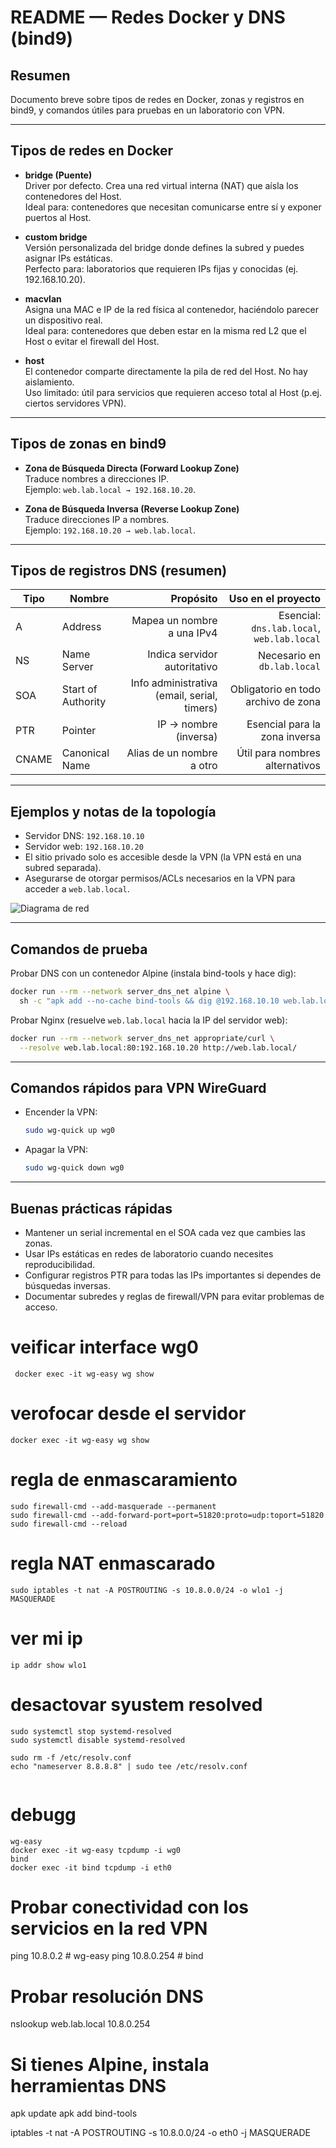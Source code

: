 # README — Redes Docker y DNS (bind9)

## Resumen

Documento breve sobre tipos de redes en Docker, zonas y registros en bind9, y comandos útiles para pruebas en un laboratorio con VPN.

---

## Tipos de redes en Docker

- **bridge (Puente)**  
  Driver por defecto. Crea una red virtual interna (NAT) que aísla los contenedores del Host.  
  Ideal para: contenedores que necesitan comunicarse entre sí y exponer puertos al Host.

- **custom bridge**  
  Versión personalizada del bridge donde defines la subred y puedes asignar IPs estáticas.  
  Perfecto para: laboratorios que requieren IPs fijas y conocidas (ej. 192.168.10.20).

- **macvlan**  
  Asigna una MAC e IP de la red física al contenedor, haciéndolo parecer un dispositivo real.  
  Ideal para: contenedores que deben estar en la misma red L2 que el Host o evitar el firewall del Host.

- **host**  
  El contenedor comparte directamente la pila de red del Host. No hay aislamiento.  
  Uso limitado: útil para servicios que requieren acceso total al Host (p.ej. ciertos servidores VPN).

---

## Tipos de zonas en bind9

- **Zona de Búsqueda Directa (Forward Lookup Zone)**  
  Traduce nombres a direcciones IP.  
  Ejemplo: `web.lab.local → 192.168.10.20`.

- **Zona de Búsqueda Inversa (Reverse Lookup Zone)**  
  Traduce direcciones IP a nombres.  
  Ejemplo: `192.168.10.20 → web.lab.local`.

---

## Tipos de registros DNS (resumen)

| Tipo  | Nombre             |                                   Propósito |                         Uso en el proyecto |
| ----- | ------------------ | ------------------------------------------: | -----------------------------------------: |
| A     | Address            |                  Mapea un nombre a una IPv4 | Esencial: `dns.lab.local`, `web.lab.local` |
| NS    | Name Server        |                Indica servidor autoritativo |                Necesario en `db.lab.local` |
| SOA   | Start of Authority | Info administrativa (email, serial, timers) |        Obligatorio en todo archivo de zona |
| PTR   | Pointer            |                       IP → nombre (inversa) |              Esencial para la zona inversa |
| CNAME | Canonical Name     |                   Alias de un nombre a otro |             Útil para nombres alternativos |

---

## Ejemplos y notas de la topología

- Servidor DNS: `192.168.10.10`
- Servidor web: `192.168.10.20`
- El sitio privado solo es accesible desde la VPN (la VPN está en una subred separada).
- Asegurarse de otorgar permisos/ACLs necesarios en la VPN para acceder a `web.lab.local`.

![Diagrama de red](image.png)

---

## Comandos de prueba

Probar DNS con un contenedor Alpine (instala bind-tools y hace dig):

```bash
docker run --rm --network server_dns_net alpine \
  sh -c "apk add --no-cache bind-tools && dig @192.168.10.10 web.lab.local"
```

Probar Nginx (resuelve `web.lab.local` hacia la IP del servidor web):

```bash
docker run --rm --network server_dns_net appropriate/curl \
  --resolve web.lab.local:80:192.168.10.20 http://web.lab.local/
```

---

## Comandos rápidos para VPN WireGuard

- Encender la VPN:
  ```bash
  sudo wg-quick up wg0
  ```
- Apagar la VPN:
  ```bash
  sudo wg-quick down wg0
  ```

---

## Buenas prácticas rápidas

- Mantener un serial incremental en el SOA cada vez que cambies las zonas.
- Usar IPs estáticas en redes de laboratorio cuando necesites reproducibilidad.
- Configurar registros PTR para todas las IPs importantes si dependes de búsquedas inversas.
- Documentar subredes y reglas de firewall/VPN para evitar problemas de acceso.

# veificar interface wg0

```
 docker exec -it wg-easy wg show
```

# verofocar desde el servidor

```
docker exec -it wg-easy wg show
```

# regla de enmascaramiento

```
sudo firewall-cmd --add-masquerade --permanent
sudo firewall-cmd --add-forward-port=port=51820:proto=udp:toport=51820
sudo firewall-cmd --reload

```

# regla NAT enmascarado

```
sudo iptables -t nat -A POSTROUTING -s 10.8.0.0/24 -o wlo1 -j MASQUERADE
```

# ver mi ip

```
ip addr show wlo1
```

# desactovar syustem resolved

```
sudo systemctl stop systemd-resolved
sudo systemctl disable systemd-resolved

sudo rm -f /etc/resolv.conf
echo "nameserver 8.8.8.8" | sudo tee /etc/resolv.conf


```

# debugg

```
wg-easy
docker exec -it wg-easy tcpdump -i wg0
bind
docker exec -it bind tcpdump -i eth0
```

# Probar conectividad con los servicios en la red VPN

ping 10.8.0.2 # wg-easy
ping 10.8.0.254 # bind

# Probar resolución DNS

nslookup web.lab.local 10.8.0.254

# Si tienes Alpine, instala herramientas DNS

apk update
apk add bind-tools

iptables -t nat -A POSTROUTING -s 10.8.0.0/24 -o eth0 -j MASQUERADE
